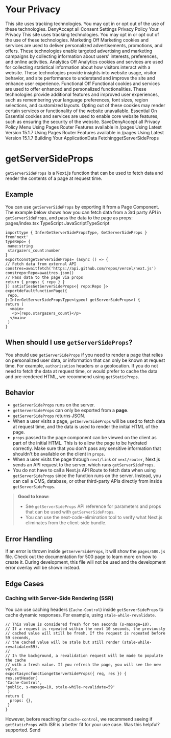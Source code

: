# Your Privacy
This site uses tracking technologies. You may opt in or opt out of the use of these technologies.
DenyAccept all
Consent Settings
Privacy Policy
Your Privacy
This site uses tracking technologies. You may opt in or opt out of the use of these technologies.
Marketing
Off
Marketing cookies and services are used to deliver personalized advertisements, promotions, and offers. These technologies enable targeted advertising and marketing campaigns by collecting information about users' interests, preferences, and online activities. 
Analytics
Off
Analytics cookies and services are used for collecting statistical information about how visitors interact with a website. These technologies provide insights into website usage, visitor behavior, and site performance to understand and improve the site and enhance user experience.
Functional
Off
Functional cookies and services are used to offer enhanced and personalized functionalities. These technologies provide additional features and improved user experiences, such as remembering your language preferences, font sizes, region selections, and customized layouts. Opting out of these cookies may render certain services or functionality of the website unavailable.
Essential
On
Essential cookies and services are used to enable core website features, such as ensuring the security of the website. 
SaveDenyAccept all
Privacy Policy
Menu
Using Pages Router
Features available in /pages
Using Latest Version
15.1.7
Using Pages Router
Features available in /pages
Using Latest Version
15.1.7
Building Your ApplicationData FetchinggetServerSideProps
# getServerSideProps
`getServerSideProps` is a Next.js function that can be used to fetch data and render the contents of a page at request time.
## Example
You can use `getServerSideProps` by exporting it from a Page Component. The example below shows how you can fetch data from a 3rd party API in `getServerSideProps`, and pass the data to the page as props:
pages/index.tsx
TypeScript
JavaScriptTypeScript
```
importtype { InferGetServerSidePropsType, GetServerSideProps } from'next'
typeRepo= {
 name:string
 stargazers_count:number
}
exportconstgetServerSideProps= (async () => {
// Fetch data from external API
constres=awaitfetch('https://api.github.com/repos/vercel/next.js')
constrepo:Repo=awaitres.json()
// Pass data to the page via props
return { props: { repo } }
}) satisfiesGetServerSideProps<{ repo:Repo }>
exportdefaultfunctionPage({
 repo,
}:InferGetServerSidePropsType<typeof getServerSideProps>) {
return (
  <main>
   <p>{repo.stargazers_count}</p>
  </main>
 )
}
```

## When should I use `getServerSideProps`?
You should use `getServerSideProps` if you need to render a page that relies on personalized user data, or information that can only be known at request time. For example, `authorization` headers or a geolocation.
If you do not need to fetch the data at request time, or would prefer to cache the data and pre-rendered HTML, we recommend using `getStaticProps`.
## Behavior
  * `getServerSideProps` runs on the server.
  * `getServerSideProps` can only be exported from a **page**.
  * `getServerSideProps` returns JSON.
  * When a user visits a page, `getServerSideProps` will be used to fetch data at request time, and the data is used to render the initial HTML of the page.
  * `props` passed to the page component can be viewed on the client as part of the initial HTML. This is to allow the page to be hydrated correctly. Make sure that you don't pass any sensitive information that shouldn't be available on the client in `props`.
  * When a user visits the page through `next/link` or `next/router`, Next.js sends an API request to the server, which runs `getServerSideProps`.
  * You do not have to call a Next.js API Route to fetch data when using `getServerSideProps` since the function runs on the server. Instead, you can call a CMS, database, or other third-party APIs directly from inside `getServerSideProps`.


> **Good to know:**
>   * See `getServerSideProps` API reference for parameters and props that can be used with `getServerSideProps`.
>   * You can use the next-code-elimination tool to verify what Next.js eliminates from the client-side bundle.
> 

## Error Handling
If an error is thrown inside `getServerSideProps`, it will show the `pages/500.js` file. Check out the documentation for 500 page to learn more on how to create it. During development, this file will not be used and the development error overlay will be shown instead.
## Edge Cases
### Caching with Server-Side Rendering (SSR)
You can use caching headers (`Cache-Control`) inside `getServerSideProps` to cache dynamic responses. For example, using `stale-while-revalidate`.
```
// This value is considered fresh for ten seconds (s-maxage=10).
// If a request is repeated within the next 10 seconds, the previously
// cached value will still be fresh. If the request is repeated before 59 seconds,
// the cached value will be stale but still render (stale-while-revalidate=59).
//
// In the background, a revalidation request will be made to populate the cache
// with a fresh value. If you refresh the page, you will see the new value.
exportasyncfunctiongetServerSideProps({ req, res }) {
res.setHeader(
'Cache-Control',
'public, s-maxage=10, stale-while-revalidate=59'
 )
return {
  props: {},
 }
}
```

However, before reaching for `cache-control`, we recommend seeing if `getStaticProps` with ISR is a better fit for your use case.
Was this helpful?
supported.
Send
